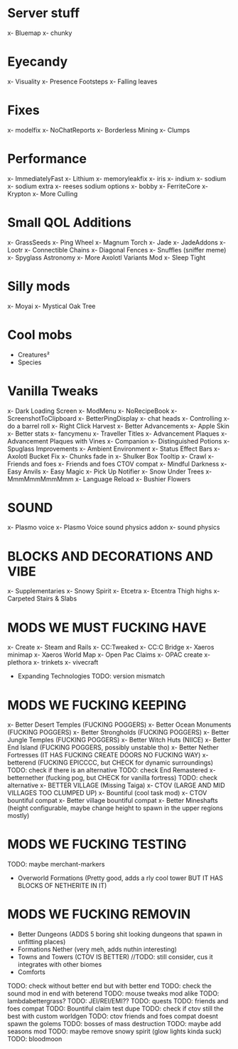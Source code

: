 # Server stuff
x- Bluemap
x- chunky

# Eyecandy
x- Visuality
x- Presence Footsteps
x- Falling leaves

# Fixes
x- modelfix
x- NoChatReports
x- Borderless Mining
x- Clumps

# Performance 
x- ImmediatelyFast
x- Lithium
x- memoryleakfix
x- iris
x- indium
x- sodium
x- sodium extra
x- reeses sodium options
x- bobby
x- FerriteCore
x- Krypton
x- More Culling

# Small QOL Additions
x- GrassSeeds
x- Ping Wheel
x- Magnum Torch
x- Jade
x- JadeAddons
x- Lootr
x- Connectible Chains
x- Diagonal Fences
x- Snuffles (sniffer meme)
x- Spyglass Astronomy
x- More Axolotl Variants Mod
x- Sleep Tight

# Silly mods
x- Moyai
x- Mystical Oak Tree

# Cool mobs
- Creatures²
- Species

# Vanilla Tweaks
x- Dark Loading Screen
x- ModMenu
x- NoRecipeBook
x- ScreenshotToClipboard
x- BetterPingDisplay
x- chat heads
x- Controlling
x- do a barrel roll
x- Right Click Harvest
x- Better Advancements
x- Apple Skin
x- Better stats
x- fancymenu
x- Traveller Titles
x- Advancement Plaques
x- Advancement Plaques with Vines
x- Companion
x- Distinguished Potions
x- Spuglass Improvements
x- Ambient Environment
x- Status Effect Bars
x- Axolotl Bucket Fix
x- Chunks fade in
x- Shulker Box Tooltip
x- Crawl
x- Friends and foes
x- Friends and foes CTOV compat
x- Mindful Darkness
x- Easy Anvils
x- Easy Magic
x- Pick Up Notifier
x- Snow Under Trees
x- MmmMmmMmmMmm
x- Language Reload
x- Bushier Flowers

# SOUND
x- Plasmo voice
x- Plasmo Voice sound physics addon
x- sound physics

# BLOCKS AND DECORATIONS AND VIBE
x- Supplementaries
x- Snowy Spirit
x- Etcetra
x- Etcentra Thigh highs
x- Carpeted Stairs & Slabs

# MODS WE MUST FUCKING HAVE
x- Create
x- Steam and Rails
x- CC:Tweaked
x- CC:C Bridge
x- Xaeros minimap
x- Xaeros World Map
x- Open Pac Claims
x- OPAC create
x- plethora
x- trinkets
x- vivecraft
- Expanding Technologies TODO: version mismatch

# MODS WE FUCKING KEEPING
x- Better Desert Temples (FUCKING POGGERS)
x- Better Ocean Monuments (FUCKING POGGERS)
x- Better Strongholds (FUCKING POGGERS)
x- Better Jungle Temples (FUCKING POGGERS)
x- Better Witch Huts (NIICE)
x- Better End Island (FUCKING POGGERS, possibly unstable tho)
x- Better Nether Fortresses (IT HAS FUCKING CREATE DOORS NO FUCKING WAY)
x- betterend (FUCKING EPICCCC, but CHECK for dynamic surroundings)  TODO: check if there is an alternative TODO: check End Remastered
x- betternether (fucking pog, but CHECK for vanilla fortress) TODO: check alternative
x- BETTER VILLAGE (Missing Taiga)
x- CTOV (LARGE AND MID VILLAGES TOO CLUMPED UP) 
x- Bountiful (cool task mod)
x- CTOV bountiful compat
x- Better village bountiful compat
x- Better Mineshafts (height configurable, maybe change height to spawn in the upper regions mostly)

# MODS WE FUCKING TESTING
TODO: maybe merchant-markers
- Overworld Formations (Pretty good, adds a rly cool tower BUT IT HAS BLOCKS OF NETHERITE IN IT)


# MODS WE FUCKING REMOVIN
- Better Dungeons (ADDS 5 boring shit looking dungeons that spawn in unfitting places)
- Formations Nether (very meh, adds nuthin interesting)
- Towns and Towers (CTOV IS BETTER) //TODO: still consider, cus it integrates with other biomes
- Comforts

TODO: check without better end but with better end
TODO: check the sound mod in end with beterend
TODO: mouse tweaks mod alike
TODO: lambdabettergrass?
TODO: JEI/REI/EMI??
TODO: quests
TODO: friends and foes compat 
TODO: Bountiful claim test dupe
TODO: check if ctov still the best with custom worldgen
TODO: ctov friends and foes compat doesnt spawn the golems
TODO: bosses of mass destruction
TODO: maybe add seasons mod
TODO: maybe remove snowy spirit (glow lights kinda suck)
TODO: bloodmoon